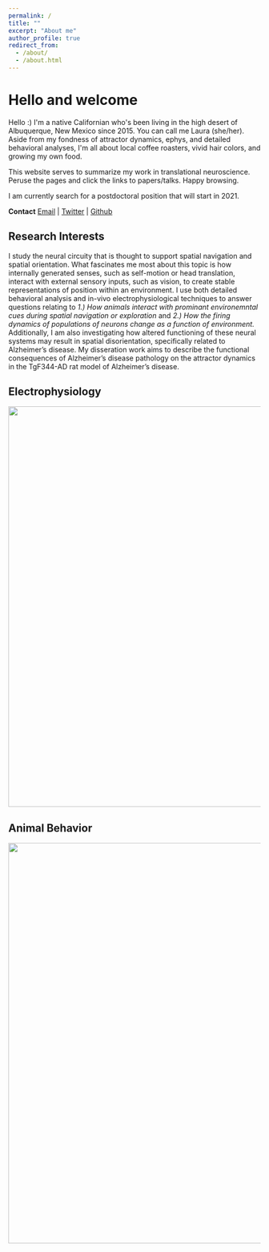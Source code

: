 ```yaml
---
permalink: /
title: ""
excerpt: "About me"
author_profile: true
redirect_from: 
  - /about/
  - /about.html
---
```


Hello and welcome
======
Hello :) I'm a native Californian who's been living in the high desert of Albuquerque, New Mexico since 2015. You can call me Laura (she/her). Aside from my fondness of attractor dynamics, ephys, and detailed behavioral analyses, I'm all about local coffee roasters, vivid hair colors, and growing my own food. 

This website serves to summarize my work in translational neuroscience. Peruse the pages and click the links to papers/talks. Happy browsing.   

I am currently search for a postdoctoral position that will start in 2021. 

**Contact**
[Email](mailto:lberkowitz@unm.edu) | [Twitter](https://twitter.com/lauraberkowitz) | [Github](https://github.com/lolaBerkowitz)

Research Interests
------

I study the neural circuity that is thought to support spatial navigation and spatial orientation. What fascinates me most about this topic is how internally generated senses, such as self-motion or head translation, interact with external sensory inputs, such as vision, to create stable representations of position within an environment. I use both detailed behavioral analysis and in-vivo electrophysiological techniques to answer questions relating to *1.) How animals interact with prominant environemntal cues during spatial navigation or exploration* and *2.) How the firing dynamics of populations of neurons change as a function of environment.* Additionally, I am also investigating how altered functioning of these neural systems may result in spatial disorientation, specifically related to Alzheimer’s disease. My disseration work aims to describe the functional consequences of Alzheimer’s disease pathology on the attractor dynamics in the TgF344-AD rat model of Alzheimer’s disease.

Electrophysiology
------
<img src="https://github.com/lolaBerkowitz/lolaBerkowitz.github.io/blob/master/images/Visual_HD.png" width="800px"> 

Animal Behavior 
------
<img src="https://github.com/lolaBerkowitz/lolaBerkowitz.github.io/blob/master/images/Behavior_example.png" width="800px"> 


